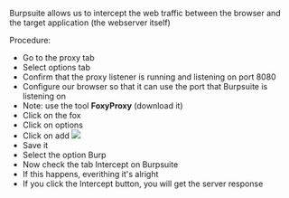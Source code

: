 Burpsuite allows us to intercept the web traffic between the browser and the target application (the webserver itself)

Procedure:
- Go to the proxy tab
- Select options tab
- Confirm that the proxy listener is running and listening on port 8080
- Configure our browser so that it can use the port  that Burpsuite is listening on
- Note: use the tool **FoxyProxy** (download it)
- Click on the fox
- Click on options
- Click on add
![](./img/foxyproxy.png)
- Save it
- Select the option Burp
- Now check the tab Intercept on Burpsuite
- If this happens, everithing it's alright
- If you click the Intercept button, you will get the server response